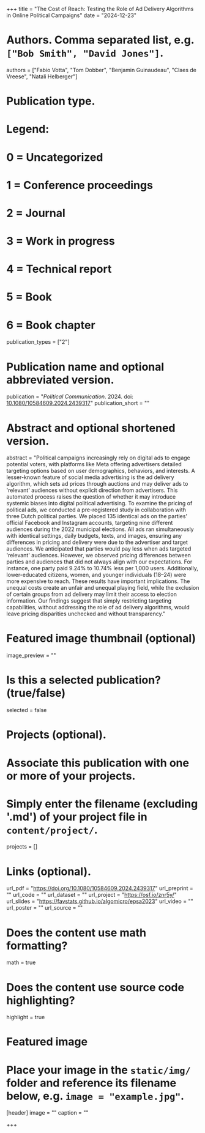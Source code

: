 +++
title = "The Cost of Reach: Testing the Role of Ad Delivery Algorithms in Online Political Campaigns"
date = "2024-12-23"

# Authors. Comma separated list, e.g. `["Bob Smith", "David Jones"]`.
authors = ["Fabio Votta", "Tom Dobber", "Benjamin Guinaudeau", "Claes de Vreese", "Natali Helberger"]
# Publication type.
# Legend:
# 0 = Uncategorized
# 1 = Conference proceedings
# 2 = Journal
# 3 = Work in progress
# 4 = Technical report
# 5 = Book
# 6 = Book chapter
publication_types = ["2"]

# Publication name and optional abbreviated version.
publication = "*Political Communication*. 2024. doi: [10.1080/10584609.2024.2439317](https://doi.org/10.1080/10584609.2024.2439317)"
publication_short = ""

# Abstract and optional shortened version.
abstract = "Political campaigns increasingly rely on digital ads to engage potential voters, with platforms like Meta offering advertisers detailed targeting options based on user demographics, behaviors, and interests. A lesser-known feature of social media advertising is the ad delivery algorithm, which sets ad prices through auctions and may deliver ads to 'relevant' audiences without explicit direction from advertisers. This automated process raises the question of whether it may introduce systemic biases into digital political advertising. To examine the pricing of political ads, we conducted a pre-registered study in collaboration with three Dutch political parties. We placed 135 identical ads on the parties’ official Facebook and Instagram accounts, targeting nine different audiences during the 2022 municipal elections. All ads ran simultaneously with identical settings, daily budgets, texts, and images, ensuring any differences in pricing and delivery were due to the advertiser and target audiences. We anticipated that parties would pay less when ads targeted 'relevant' audiences. However, we observed pricing differences between parties and audiences that did not always align with our expectations. For instance, one party paid 9.24% to 10.74% less per 1,000 users. Additionally, lower-educated citizens, women, and younger individuals (18–24) were more expensive to reach. These results have important implications. The unequal costs create an unfair and unequal playing field, while the exclusion of certain groups from ad delivery may limit their access to election information. Our findings suggest that simply restricting targeting capabilities, without addressing the role of ad delivery algorithms, would leave pricing disparities unchecked and without transparency."

# Featured image thumbnail (optional)
image_preview = ""

# Is this a selected publication? (true/false)
selected = false

# Projects (optional).
#   Associate this publication with one or more of your projects.
#   Simply enter the filename (excluding '.md') of your project file in `content/project/`.
projects = []

# Links (optional).
url_pdf = "https://doi.org/10.1080/10584609.2024.2439317"
url_preprint = ""
url_code = ""
url_dataset = ""
url_project = "https://osf.io/znr5y/"
url_slides = "https://favstats.github.io/algomicro/epsa2023"
url_video = ""
url_poster = ""
url_source = ""

# Does the content use math formatting?
math = true

# Does the content use source code highlighting?
highlight = true

# Featured image
# Place your image in the `static/img/` folder and reference its filename below, e.g. `image = "example.jpg"`.
[header]
image = ""
caption = ""

+++
